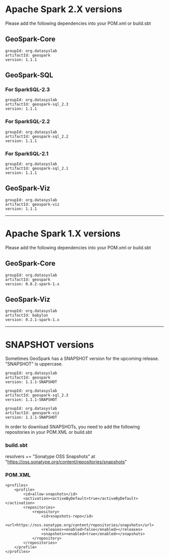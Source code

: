 # Apache Spark 2.X versions
Please add the following dependencies into your POM.xml or build.sbt
## GeoSpark-Core
```
groupId: org.datasyslab
artifactId: geospark
version: 1.1.1
```
## GeoSpark-SQL
### For SparkSQL-2.3
```
groupId: org.datasyslab
artifactId: geospark-sql_2.3
version: 1.1.1
```
### For SparkSQL-2.2
```
groupId: org.datasyslab
artifactId: geospark-sql_2.2
version: 1.1.1
```
### For SparkSQL-2.1
```
groupId: org.datasyslab
artifactId: geospark-sql_2.1
version: 1.1.1
```
## GeoSpark-Viz 
```
groupId: org.datasyslab
artifactId: geospark-viz
version: 1.1.1
```

---

# Apache Spark 1.X versions
Please add the following dependencies into your POM.xml or build.sbt
## GeoSpark-Core
```
groupId: org.datasyslab
artifactId: geospark
version: 0.8.2-spark-1.x
```
## GeoSpark-Viz
```
groupId: org.datasyslab
artifactId: babylon
version: 0.2.1-spark-1.x
```

---
# SNAPSHOT versions
Sometimes GeoSpark has a SNAPSHOT version for the upcoming release. "SNAPSHOT" is uppercase.
```
groupId: org.datasyslab
artifactId: geospark
version: 1.1.1-SNAPSHOT
```

```
groupId: org.datasyslab
artifactId: geospark-sql_2.3
version: 1.1.1-SNAPSHOT
```

```
groupId: org.datasyslab
artifactId: geospark-viz
version: 1.1.1-SNAPSHOT
```

In order to download SNAPSHOTs, you need to add the following repositories in your POM.XML or build.sbt
### build.sbt
resolvers +=
  "Sonatype OSS Snapshots" at "https://oss.sonatype.org/content/repositories/snapshots"
### POM.XML
    <profiles>
        <profile>
            <id>allow-snapshots</id>
            <activation><activeByDefault>true</activeByDefault></activation>
            <repositories>
                <repository>
                    <id>snapshots-repo</id>
                    <url>https://oss.sonatype.org/content/repositories/snapshots</url>
                    <releases><enabled>false</enabled></releases>
                    <snapshots><enabled>true</enabled></snapshots>
                </repository>
            </repositories>
        </profile>
    </profiles>
